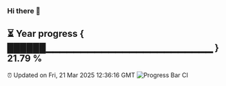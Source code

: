 ### Hi there 👋
⏳ Year progress { ██████▁▁▁▁▁▁▁▁▁▁▁▁▁▁▁▁▁▁▁▁▁▁▁▁ } 21.79 %
---
⏰ Updated on Fri, 21 Mar 2025 12:36:16 GMT
![Progress Bar CI](https://github.com/liununu/liununu/workflows/Progress%20Bar%20CI/badge.svg)
